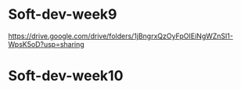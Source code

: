 # Soft-dev-week9
https://drive.google.com/drive/folders/1jBngrxQzOyFpOIEiNgWZnSl1-WpsK5oD?usp=sharing

# Soft-dev-week10
